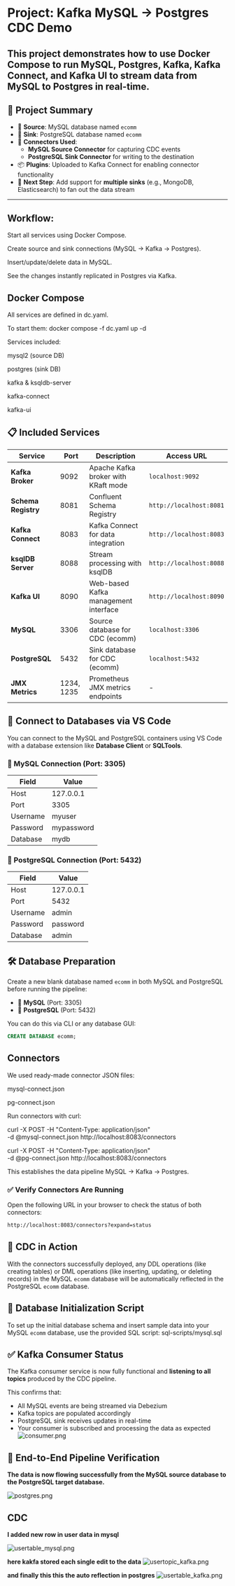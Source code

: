 # Project: Kafka MySQL → Postgres CDC Demo

This project demonstrates how to use Docker Compose to run MySQL, Postgres, Kafka, Kafka Connect, and Kafka UI to stream data from MySQL to Postgres in real-time.
---

## 📌 Project Summary

- 🔄 **Source**: MySQL database named `ecomm`
- 🎯 **Sink**: PostgreSQL database named `ecomm`
- 🔌 **Connectors Used**:
  - **MySQL Source Connector** for capturing CDC events
  - **PostgreSQL Sink Connector** for writing to the destination
- 📦 **Plugins**: Uploaded to Kafka Connect for enabling connector functionality
- 📍 **Next Step**: Add support for **multiple sinks** (e.g., MongoDB, Elasticsearch) to fan out the data stream

---
## Workflow:

Start all services using Docker Compose.

Create source and sink connections (MySQL → Kafka → Postgres).

Insert/update/delete data in MySQL.

See the changes instantly replicated in Postgres via Kafka.

## Docker Compose

All services are defined in dc.yaml. 

To start them:
docker compose -f dc.yaml up -d

Services included:

mysql2 (source DB)

postgres (sink DB)

kafka & ksqldb-server

kafka-connect

kafka-ui

   
## 📋 Included Services

| Service | Port | Description | Access URL |
|---------|------|-------------|------------|
| **Kafka Broker**    | 9092        | Apache Kafka broker with KRaft mode              | `localhost:9092`            |
| **Schema Registry** | 8081        | Confluent Schema Registry                        | `http://localhost:8081`     |
| **Kafka Connect**   | 8083        | Kafka Connect for data integration               | `http://localhost:8083`     |
| **ksqlDB Server**   | 8088        | Stream processing with ksqlDB                    | `http://localhost:8088`     |
| **Kafka UI**        | 8090        | Web-based Kafka management interface             | `http://localhost:8090`     |
| **MySQL**           | 3306        | Source database for CDC (ecomm)                  | `localhost:3306`            |
| **PostgreSQL**      | 5432        | Sink database for CDC (ecomm)                    | `localhost:5432`            |
| **JMX Metrics**     | 1234, 1235  | Prometheus JMX metrics endpoints                 | -                           |
  
## 🔗 Connect to Databases via VS Code

You can connect to the MySQL and PostgreSQL containers using VS Code with a database extension like **Database Client** or **SQLTools**.

### 🐬 MySQL Connection (Port: 3305)

| Field     | Value     |
|-----------|-----------|
| Host      | 127.0.0.1 |
| Port      | 3305      |
| Username  | myuser    |
| Password  | mypassword|
| Database  | mydb      |

### 🐘 PostgreSQL Connection (Port: 5432)

| Field     | Value     |
|-----------|-----------|
| Host      | 127.0.0.1 |
| Port      | 5432      |
| Username  | admin     |
| Password  | password  |
| Database  | admin     |

## 🛠 Database Preparation

Create a new blank database named `ecomm` in both MySQL and PostgreSQL before running the pipeline:

- 🐬 **MySQL** (Port: 3305)
- 🐘 **PostgreSQL** (Port: 5432)

You can do this via CLI or any database GUI:

```sql
CREATE DATABASE ecomm;
```

## Connectors

We used ready-made connector JSON files:

mysql-connect.json

pg-connect.json

Run connectors with curl:

curl -X POST -H "Content-Type: application/json" \
     -d @mysql-connect.json http://localhost:8083/connectors

curl -X POST -H "Content-Type: application/json" \
     -d @pg-connect.json http://localhost:8083/connectors


This establishes the data pipeline MySQL → Kafka → Postgres.


### ✅ Verify Connectors Are Running
Open the following URL in your browser to check the status of both connectors:
```bash
http://localhost:8083/connectors?expand=status
```

## 🔄 CDC in Action

With the connectors successfully deployed, any DDL operations (like creating tables) or DML operations (like inserting, updating, or deleting records) in the MySQL `ecomm` database will be automatically reflected in the PostgreSQL `ecomm` database.

## 📄 Database Initialization Script

To set up the initial database schema and insert sample data into your MySQL `ecomm` database, use the provided SQL script: sql-scripts/mysql.sql


## ✅ Kafka Consumer Status

The Kafka consumer service is now fully functional and **listening to all topics** produced by the CDC pipeline.

This confirms that:

- All MySQL events are being streamed via Debezium
- Kafka topics are populated accordingly
- PostgreSQL sink receives updates in real-time
- Your consumer is subscribed and processing the data as expected
![consumer.png](Images/image2.png)

## 🎯 End-to-End Pipeline Verification

**The data is now flowing successfully from the MySQL source database to the PostgreSQL target database.**

![postgres.png](Images/image3.png)

## CDC 
**I added new row in user data in mysql**

![usertable_mysql.png](Images/image4.png)



**here kakfa stored each single edit to the data**
![usertopic_kafka.png](Images/image5.png)



**and finally this this the auto reflection in postgres**
![usertable_kafka.png](Images/image6.png)



